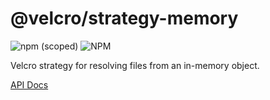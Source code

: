 # @velcro/strategy-memory

![npm (scoped)](https://img.shields.io/npm/v/@velcro/strategy-memory?style=flat-square)
![NPM](https://img.shields.io/npm/l/@velcro/strategy-memory?style=flat-square)

Velcro strategy for resolving files from an in-memory object.

[API Docs](https://github.com/ggoodman/velcro/tree/v0.30.0/docs/strategy-memory.md)
